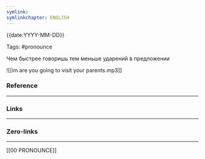 ```yaml
---
symlink:
symlinkchapter: ENGLISH
---
```


{{date:YYYY-MM-DD}}

Tags: #pronounce 

Чем быстрее говоришь тем меньше ударений в предложении

![[im are you going to visit your parents.mp3]]



### Reference
-------------


### Links
----------------------



### Zero-links
----
[[00 PRONOUNCE]]
